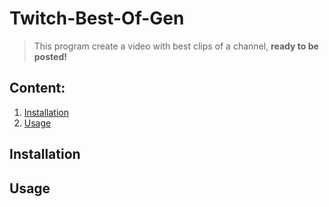 # Twitch-Best-Of-Gen

>This program create a video with best clips of a channel, **ready to be posted!**

## Content:
1. [Installation](#inst)
2. [Usage](#usage)

<a name="inst"></a>
## Installation

<a name="usage"></a>
## Usage
